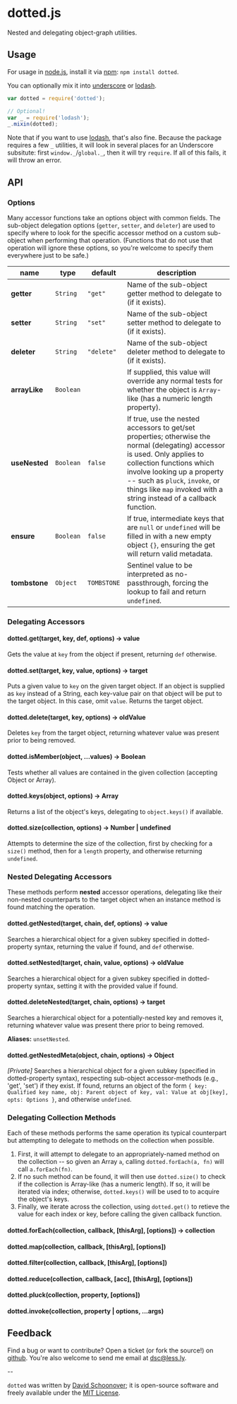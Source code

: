 # dotted.js

Nested and delegating object-graph utilities.


## Usage

For usage in [node.js][node], install it via [npm][npm]: `npm install dotted`.

You can optionally mix it into [underscore][underscore] or [lodash][lodash].

```js
var dotted = require('dotted');

// Optional!
var _ = require('lodash');
_.mixin(dotted);
```

Note that if you want to use [lodash][lodash], that's also fine. Because the
package requires a few `_` utilities, it will look in several places for an
Underscore subsitute: first `window._`/`global._`, then it will try `require`.
If all of this fails, it will throw an error.


## API

### Options

Many accessor functions take an options object with common fields. The sub-object
delegation options (`getter`, `setter`, and `deleter`) are used to specify where
to look for the specific accessor method on a custom sub-object when performing
that operation. (Functions that do not use that operation will ignore these
options, so you're welcome to specify them everywhere just to be safe.)


| name          | type      | default     | description                                                                                                                                                                                                                                                                                    |
| ------------- | --------- | ----------- | ---------------------------------------------------------------------------------------------------------------------------------------------------------------------------------------------------------------------------------------------------------------------------------------------- |
| **getter**    | `String`  | `"get"`     | Name of the sub-object getter method to delegate to (if it exists).                                                                                                                                                                                                                            |
| **setter**    | `String`  | `"set"`     | Name of the sub-object setter method to delegate to (if it exists).                                                                                                                                                                                                                            |
| **deleter**   | `String`  | `"delete"`  | Name of the sub-object deleter method to delegate to (if it exists).                                                                                                                                                                                                                           |
| **arrayLike** | `Boolean` |             | If supplied, this value will override any normal tests for whether the object is `Array`-like (has a numeric length property).                                                                                                                                                                 |
| **useNested** | `Boolean` | `false`     | If true, use the nested accessors to get/set properties; otherwise the normal (delegating) accessor is used. Only applies to collection functions which involve looking up a property -- such as `pluck`, `invoke`, or things like `map` invoked with a string instead of a callback function. |
| **ensure**    | `Boolean` | `false`     | If true, intermediate keys that are `null` or `undefined` will be filled in with a new empty object `{}`, ensuring the get will return valid metadata.                                                                                                                                         |
| **tombstone** | `Object`  | `TOMBSTONE` | Sentinel value to be interpreted as no-passthrough, forcing the lookup to fail and return `undefined`.                                                                                                                                                                                         |



### Delegating Accessors

#### dotted.get(target, key, def, options) -> value

Gets the value at `key` from the object if present, returning `def` otherwise.


#### dotted.set(target, key, value, options) -> target

Puts a given value to `key` on the given target object. If an object is supplied as `key` instead of a String, 
each key-value pair on that object will be put to the target object. In this case, omit `value`. Returns the 
target object.


#### dotted.delete(target, key, options) -> oldValue

Deletes `key` from the target object, returning whatever value was present prior to being removed.


#### dotted.isMember(object, ...values) -> Boolean

Tests whether all values are contained in the given collection (accepting Object or Array).


#### dotted.keys(object, options) -> Array<String>

Returns a list of the object's keys, delegating to `object.keys()` if available.


#### dotted.size(collection, options) -> Number | undefined

Attempts to determine the size of the collection, first by checking for a `size()` method,
then for a `length` property, and otherwise returning `undefined`.



### Nested Delegating Accessors

These methods perform **nested** accessor operations, delegating like their non-nested counterparts to
the target object when an instance method is found matching the operation.


#### dotted.getNested(target, chain, def, options) -> value

Searches a hierarchical object for a given subkey specified in dotted-property syntax, returning the value
if found, and `def` otherwise.


#### dotted.setNested(target, chain, value, options) -> oldValue

Searches a hierarchical object for a given subkey specified in dotted-property syntax, setting it with the 
provided value if found.


#### dotted.deleteNested(target, chain, options) -> target

Searches a hierarchical object for a potentially-nested key and removes it, returning whatever value was present 
there prior to being removed.

**Aliases:** `unsetNested`.


#### dotted.getNestedMeta(object, chain, options) -> Object

*[Private]* Searches a hierarchical object for a given subkey (specified in dotted-property syntax),
respecting sub-object accessor-methods (e.g., 'get', 'set') if they exist. If found, returns an object 
of the form `{ key: Qualified key name, obj: Parent object of key, val: Value at obj[key], opts: Options }`,
and otherwise `undefined`.



### Delegating Collection Methods

Each of these methods performs the same operation its typical counterpart but
attempting to delegate to methods on the collection when possible.

1. First, it will attempt to delegate to an appropriately-named method on the
    collection -- so given an Array `a`, calling `dotted.forEach(a, fn)` will
    call `a.forEach(fn)`.
2. If no such method can be found, it will then use `dotted.size()` to check
    if the collection is Array-like (has a numeric length). If so, it will be
    iterated via index; otherwise, `dotted.keys()` will be used to to acquire
    the object's keys.
3. Finally, we iterate across the collection, using `dotted.get()` to retieve
    the value for each index or key, before calling the given callback function.


#### dotted.forEach(collection, callback, [thisArg], [options]) -> collection

#### dotted.map(collection, callback, [thisArg], [options])

#### dotted.filter(collection, callback, [thisArg], [options])

#### dotted.reduce(collection, callback, [acc], [thisArg], [options])

#### dotted.pluck(collection, property, [options])

#### dotted.invoke(collection, property | options, ...args)







## Feedback

Find a bug or want to contribute? Open a ticket (or fork the source!) on [github][project]. 
You're also welcome to send me email at [dsc@less.ly][dsc_email].

--

`dotted` was written by [David Schoonover][dsc]; it is open-source software and
freely available under the [MIT License][mit_license].



[project]: http://github.com/dsc/dotted "Underscore.nested on GitHub"
[dsc]: https://github.com/dsc/ "David Schoonover"
[dsc_email]: mailto:dsc+dotted@less.ly?subject=dotted.js "dsc@less.ly"
[mit_license]: http://dsc.mit-license.org/ "MIT License"

[node]: http://nodejs.org/ "node.js"
[npm]: http://npmjs.org/ "npm"
[underscore]: http://underscorejs.org "Underscore.js"
[lodash]: http://lodash.com "Lodash"







